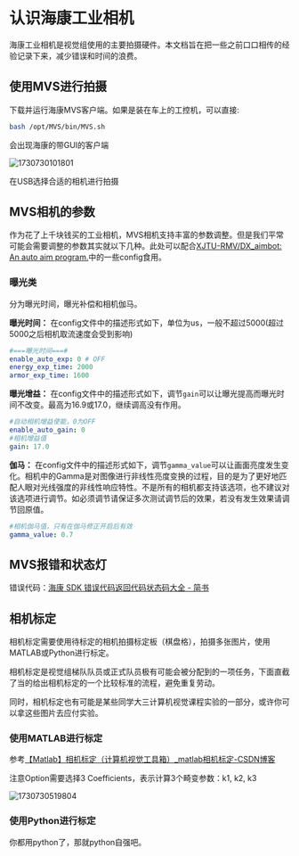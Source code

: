 # 认识海康工业相机

海康工业相机是视觉组使用的主要拍摄硬件。本文档旨在把一些之前口口相传的经验记录下来，减少错误和时间的浪费。

## 使用MVS进行拍摄

下载并运行海康MVS客户端。如果是装在车上的工控机，可以直接:

```bash
bash /opt/MVS/bin/MVS.sh
```

会出现海康的带GUI的客户端

![1730730101801](image/认识海康工业相机/1730730101801.png)

在USB选择合适的相机进行拍摄

<!-- TODO：手头没相机，没写完 -->

## MVS相机的参数

作为花了上千块钱买的工业相机，MVS相机支持丰富的参数调整。但是我们平常可能会需要调整的参数其实就以下几种。此处可以配合[XJTU-RMV/DX_aimbot: An auto aim program.](https://github.com/XJTU-RMV/DX_aimbot)中的一些config食用。

### 曝光类

分为曝光时间，曝光补偿和相机伽马。

**曝光时间：** 在config文件中的描述形式如下，单位为us，一般不超过5000(超过5000之后相机取流速度会受到影响)

```yaml
#===曝光时间===#
enable_auto_exp: 0 # OFF
energy_exp_time: 2000
armor_exp_time: 1600
```

**曝光增益：** 在config文件中的描述形式如下，调节`gain`可以让曝光提高而曝光时间不改变。最高为16.9或17.0，继续调高没有作用。

```yaml
#自动相机增益使能，0为OFF
enable_auto_gain: 0
#相机增益值
gain: 17.0
```

**伽马：** 在config文件中的描述形式如下，调节`gamma_value`可以让画面亮度发生变化。相机中的Gamma是对图像进行非线性亮度变换的过程，目的是为了更好地匹配人眼对光线强度的非线性响应特性。不是所有的相机都支持该选项，也不建议对该选项进行调节。如必须调节请保证多次测试调节后的效果，若没有发生效果请调节回原值。

```yaml
#相机伽马值，只有在伽马修正开启后有效
gamma_value: 0.7
```

## MVS报错和状态灯

错误代码：[海康 SDK 错误代码返回代码状态码大全 - 简书](https://www.jianshu.com/p/ac4c5466ca5b)

<!-- TODO:状态指示灯 -->

## 相机标定

相机标定需要使用待标定的相机拍摄标定板（棋盘格），拍摄多张图片，使用MATLAB或Python进行标定。

相机标定是视觉组梯队队员或正式队员极有可能会被分配到的一项任务，下面直截了当的给出相机标定的一个比较标准的流程，避免重复劳动。

同时，相机标定也有可能是某些同学大三计算机视觉课程实验的一部分，或许你可以拿这些图片去应付实验。

### 使用MATLAB进行标定

参考[【Matlab】相机标定（计算机视觉工具箱）_matlab相机标定-CSDN博客](https://blog.csdn.net/qq_40344790/article/details/127241652)

注意Option需要选择3 Coefficients，表示计算3个畸变参数：k1, k2, k3

![1730730519804](image/认识海康工业相机/1730730519804.png)

### 使用Python进行标定

你都用python了，那就python自强吧。
